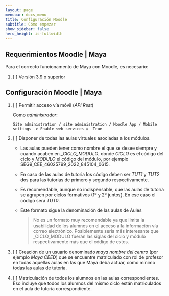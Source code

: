 ```yaml
---
layout: page
menubar: docs_menu
title: Configuración Moodle
subtitle: Cómo empezar
show_sidebar: false
hero_height: is-fullwidth
---
```


## Requerimientos Moodle | Maya

Para el correcto funcionamento de Maya con Moodle, es necesario:

1. [ ] Versión 3.9 o superior

## Configuración Moodle | Maya

1. [ ] Permitir acceso vía móvil (_API Rest_)

    Como _administrador_:

       Site administration / site administration / Moodle App / Mobile settings -> Enable web services =  True

2. [ ] Disponer de todas las aulas virtuales asociadas a los módulos. 

    * Las aulas pueden tener como nombre el que se desee siempre y cuando acaben en *_CICLO_MODULO*, donde _CICLO_ es el código del ciclo y _MODULO_ el código del módulo, por ejemplo SEG9_CEE_46025799_2022_845104_0615. 
    * En caso de las aulas de tutoria los código deben ser _TUT1_ y _TUT2_ dos para las tutorias de primero y segundo respectivamente.
    * Es recomendable, aunque no indispensable, que las aulas de tutoría se agrupen por ciclos formativos (1º y 2º juntos). En ese caso el código será _TUT0_.
    * Este formato sigue la denominación de las aulas de Aules

      > No es un formato muy recomendable ya que limita la usabilidad de los alumnos en el acceso a la información vía correo electrónico. Posiblemente sería más interesante que _CICLO_MODULO fuerán las siglas del ciclo y módulo respectivamente más que el código de estos.

3. [ ] Creación de un usuario denominado _maya nombre del centro_ (por ejemplo _Maya CEED_) que se encuentre matriculado con rol de profesor en todas aquellas aulas en las que Maya deba actuar, como mínimo todas las aulas de tutoria.

4. [ ] Matriculación de todos los alumnos en las aulas correspondientes. Eso incluye que todos los alumnos del mismo ciclo están matriculados en el aula de tutoria correspondiente.